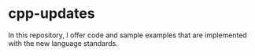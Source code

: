 # cpp-updates
In this repository, I offer code and sample examples that are implemented with the new language standards.
